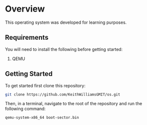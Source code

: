 # Overview

This operating system was developed for learning purposes.

## Requirements

You will need to install the following before getting started:

1. QEMU

## Getting Started

To get started first clone this repository:

```bash
git clone https://github.com/KeithWilliamsGMIT/os.git
```

Then, in a terminal, navigate to the root of the repository and run the following command:

```bash
qemu-system-x86_64 boot-sector.bin
```
